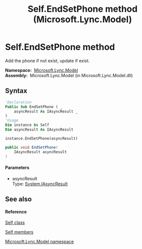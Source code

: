 ﻿---
title: Self.EndSetPhone method  (Microsoft.Lync.Model)
TOCTitle: 'EndSetPhone method '
ms:assetid: M:Microsoft.Lync.Model.Self.EndSetPhone(System.IAsyncResult)_DI_3_UC_OCS14MrefLyncWPF
ms:mtpsurl: https://msdn.microsoft.com/en-us/library/microsoft.lync.model.self.endsetphone(v=office.15)
ms:contentKeyID: 48597247
ms.date: 07/28/2014
mtps_version: v=office.15
f1_keywords:
- Microsoft.Lync.Model.Self.EndSetPhone
dev_langs:
- CSharp
- JScript
- VB
- other
---

# Self.EndSetPhone method

Add the phone if not exist, update if exist.

**Namespace:**  [Microsoft.Lync.Model](microsoft-lync-model-namespace_2.md)  
**Assembly:**  Microsoft.Lync.Model (in Microsoft.Lync.Model.dll)

## Syntax

``` vb
'Declaration
Public Sub EndSetPhone ( _
    asyncResult As IAsyncResult _
)
'Usage
Dim instance As Self
Dim asyncResult As IAsyncResult

instance.EndSetPhone(asyncResult)
```

``` csharp
public void EndSetPhone(
    IAsyncResult asyncResult
)
```

#### Parameters

  - asyncResult  
    Type: [System.IAsyncResult](http://msdn2.microsoft.com/en-us/library/ft8a6455)  

## See also

#### Reference

[Self class](self-class-microsoft-lync-model_2.md)

[Self members](self-members-microsoft-lync-model_2.md)

[Microsoft.Lync.Model namespace](microsoft-lync-model-namespace_2.md)

